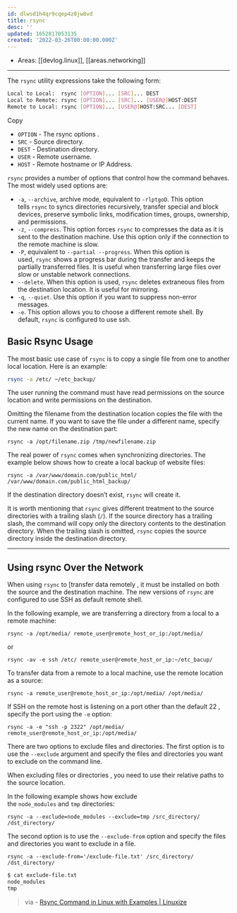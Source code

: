 ```yaml
---
id: dlwsd1h4qr9cqep4z0jw8vd
title: rsync
desc: ''
updated: 1652817053135
created: '2022-03-26T00:00:00.000Z'
---
```


- Areas: [[devlog.linux]], [[areas.networking]]

---

The `rsync` utility expressions take the following form:

```sh
Local to Local:  rsync [OPTION]... [SRC]... DEST
Local to Remote: rsync [OPTION]... [SRC]... [USER@]HOST:DEST
Remote to Local: rsync [OPTION]... [USER@]HOST:SRC... [DEST]
```

Copy

- `OPTION` - The rsync options .
- `SRC` - Source directory.
- `DEST` - Destination directory.
- `USER` - Remote username.
- `HOST` - Remote hostname or IP Address.

`rsync` provides a number of options that control how the command behaves. The most widely used options are:

- `-a`, `--archive`, archive mode, equivalent to `-rlptgoD`. This option tells `rsync` to syncs directories recursively, transfer special and block devices, preserve symbolic links, modification times, groups, ownership, and permissions.
- `-z`, `--compress`. This option forces `rsync` to compresses the data as it is sent to the destination machine. Use this option only if the connection to the remote machine is slow.
- `-P`, equivalent to `--partial --progress`. When this option is used, `rsync` shows a progress bar during the transfer and keeps the partially transferred files. It is useful when transferring large files over slow or unstable network connections.
- `--delete`. When this option is used, `rsync` deletes extraneous files from the destination location. It is useful for mirroring.
- `-q`, `--quiet`. Use this option if you want to suppress non-error messages.
- `-e`. This option allows you to choose a different remote shell. By default, `rsync` is configured to use ssh.

## Basic Rsync Usage

The most basic use case of `rsync` is to copy a single file from one to another local location. Here is an example:

```bash
rsync -a /etc/ ~/etc_backup/
```

The user running the command must have read permissions on the source location and write permissions on the destination.

Omitting the filename from the destination location copies the file with the current name. If you want to save the file under a different name, specify the new name on the destination part:

```
rsync -a /opt/filename.zip /tmp/newfilename.zip
```

The real power of `rsync` comes when synchronizing directories. The example below shows how to create a local backup of website files:

```
rsync -a /var/www/domain.com/public_html/ /var/www/domain.com/public_html_backup/
```

If the destination directory doesn’t exist, `rsync` will create it.

It is worth mentioning that `rsync` gives different treatment to the source directories with a trailing slash (`/`). If the source directory has a trailing slash, the command will copy only the directory contents to the destination directory. When the trailing slash is omitted, `rsync` copies the source directory inside the destination directory.

---

## Using rsync Over the Network

When using `rsync` to [transfer data remotely , it must be installed on both the source and the destination machine. The new versions of `rsync` are configured to use SSH as default remote shell.

In the following example, we are transferring a directory from a local to a remote machine:

```
rsync -a /opt/media/ remote_user@remote_host_or_ip:/opt/media/
```

or

```
rsync -av -e ssh /etc/ remote_user@remote_host_or_ip:~/etc_bacup/
```

To transfer data from a remote to a local machine, use the remote location as a source:

```
rsync -a remote_user@remote_host_or_ip:/opt/media/ /opt/media/
```

If SSH on the remote host is listening on a port other than the default 22 , specify the port using the `-e` option:

```
rsync -a -e "ssh -p 2322" /opt/media/ remote_user@remote_host_or_ip:/opt/media/
```

There are two options to exclude files and directories. The first option is to use the `--exclude` argument and specify the files and directories you want to exclude on the command line.

When excluding files or directories , you need to use their relative paths to the source location.

In the following example shows how exclude the `node_modules` and `tmp` directories:

```
rsync -a --exclude=node_modules --exclude=tmp /src_directory/ /dst_directory/
```

The second option is to use the `--exclude-from` option and specify the files and directories you want to exclude in a file.

```
rsync -a --exclude-from='/exclude-file.txt' /src_directory/ /dst_directory/
```

```bash
$ cat exclude-file.txt
node_modules
tmp
```

> via - [Rsync Command in Linux with Examples | Linuxize](https://linuxize.com/post/how-to-use-rsync-for-local-and-remote-data-transfer-and-synchronization/)
